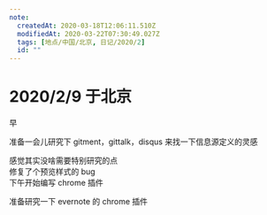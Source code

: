 ```yaml
---
note:
  createdAt: 2020-03-18T12:06:11.510Z
  modifiedAt: 2020-03-22T07:30:49.027Z
  tags: [地点/中国/北京, 日记/2020/2]
  id: ""
---
```


# 2020/2/9 于北京

<!-- @timer "date":"Sun Feb 09 2020 09:53:18 GMT+0800 (CST) -->

早

准备一会儿研究下 gitment，gittalk，disqus 来找一下信息源定义的灵感

<!-- @timer "date":"Sun Feb 09 2020 12:55:20 GMT+0800 (CST)","duration":"about 3 hours -->

感觉其实没啥需要特别研究的点  
修复了个预览样式的 bug  
下午开始编写 chrome 插件

<!-- @timer "date":"Sun Feb 09 2020 14:51:42 GMT+0800 (CST)","duration":"about 2 hours -->

准备研究一下 evernote 的 chrome 插件
